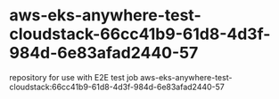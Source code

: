 # aws-eks-anywhere-test-cloudstack-66cc41b9-61d8-4d3f-984d-6e83afad2440-57
repository for use with E2E test job aws-eks-anywhere-test-cloudstack:66cc41b9-61d8-4d3f-984d-6e83afad2440-57
